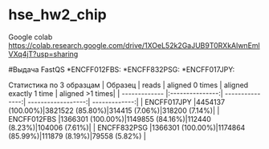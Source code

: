 # hse_hw2_chip
Google colab https://colab.research.google.com/drive/1XOeL52k2GaJUB9T0RXkAlwnEmlVXq4jT?usp=sharing

#Выдача FastQS
*ENCFF012FBS:
*ENCFF832PSG:
*ENCFF017JPY:

Статистика по 3 образцам
| Образец       | reads           | aligned 0 times | aligned exactly 1 time | aligned >1 times|
| ------------- |:---------------:| ---------------:| ------------------:| -------------:|
| ENCFF017JPY   |4454137 (100.00%)|3821522 (85.80%)|314415 (7.06%)|318200 (7.14%)|
| ENCFF012FBS   |1366301 (100.00%)|1149855 (84.16%)|112440 (8.23%)|104006 (7.61%)|
| ENCFF832PSG   |1366301 (100.00%)|1174864 (85.99%)|111879 (8.19%)|79558 (5.82%) |
